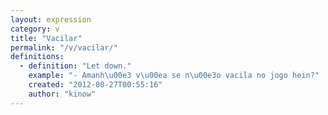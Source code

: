 ```yaml
---
layout: expression
category: v
title: "Vacilar"
permalink: "/v/vacilar/"
definitions:
  - definition: "Let down."
    example: "- Amanh\u00e3 v\u00ea se n\u00e3o vacila no jogo hein?"
    created: "2012-08-27T00:55:16"
    author: "kinow"
---
```

